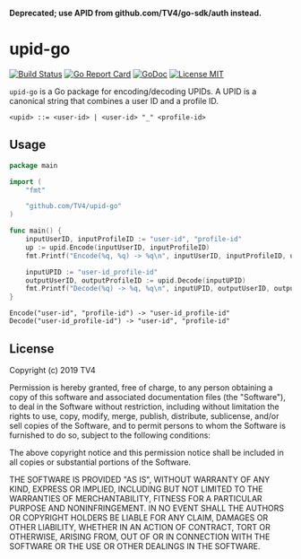 **Deprecated; use APID from github.com/TV4/go-sdk/auth instead.**

# upid-go

[![Build Status](https://travis-ci.com/TV4/upid-go.svg?branch=master)](https://travis-ci.com/TV4/upid-go)
[![Go Report Card](https://goreportcard.com/badge/github.com/TV4/upid-go)](https://goreportcard.com/report/github.com/TV4/upid-go)
[![GoDoc](https://img.shields.io/badge/godoc-reference-blue.svg?style=flat)](https://godoc.org/github.com/TV4/upid-go)
[![License MIT](https://img.shields.io/badge/license-MIT-lightgrey.svg?style=flat)](https://github.com/TV4/upid-go#license)

`upid-go` is a Go package for encoding/decoding UPIDs. A UPID is a canonical
string that combines a user ID and a profile ID.

```bnf
<upid> ::= <user-id> | <user-id> "_" <profile-id>
```

## Usage
```go
package main

import (
	"fmt"

	"github.com/TV4/upid-go"
)

func main() {
	inputUserID, inputProfileID := "user-id", "profile-id"
	up := upid.Encode(inputUserID, inputProfileID)
	fmt.Printf("Encode(%q, %q) -> %q\n", inputUserID, inputProfileID, up)

	inputUPID := "user-id_profile-id"
	outputUserID, outputProfileID := upid.Decode(inputUPID)
	fmt.Printf("Decode(%q) -> %q, %q\n", inputUPID, outputUserID, outputProfileID)
}
```
```
Encode("user-id", "profile-id") -> "user-id_profile-id"
Decode("user-id_profile-id") -> "user-id", "profile-id"
```

## License
Copyright (c) 2019 TV4

Permission is hereby granted, free of charge, to any person obtaining a copy of
this software and associated documentation files (the "Software"), to deal in
the Software without restriction, including without limitation the rights to
use, copy, modify, merge, publish, distribute, sublicense, and/or sell copies of
the Software, and to permit persons to whom the Software is furnished to do so,
subject to the following conditions:

The above copyright notice and this permission notice shall be included in all
copies or substantial portions of the Software.

THE SOFTWARE IS PROVIDED "AS IS", WITHOUT WARRANTY OF ANY KIND, EXPRESS OR
IMPLIED, INCLUDING BUT NOT LIMITED TO THE WARRANTIES OF MERCHANTABILITY, FITNESS
FOR A PARTICULAR PURPOSE AND NONINFRINGEMENT. IN NO EVENT SHALL THE AUTHORS OR
COPYRIGHT HOLDERS BE LIABLE FOR ANY CLAIM, DAMAGES OR OTHER LIABILITY, WHETHER
IN AN ACTION OF CONTRACT, TORT OR OTHERWISE, ARISING FROM, OUT OF OR IN
CONNECTION WITH THE SOFTWARE OR THE USE OR OTHER DEALINGS IN THE SOFTWARE.
